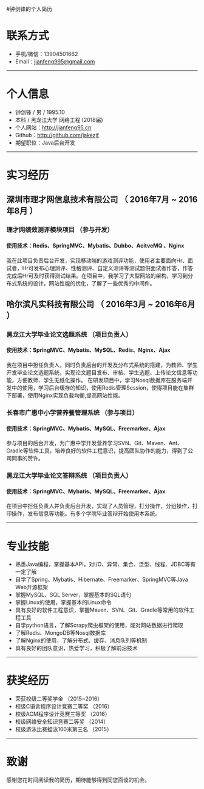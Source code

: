 #钟剑锋的个人简历
# 联系方式
- 手机/微信：13904501662
- Email：jianfeng995@gmail.com

---
# 个人信息

 - 钟剑锋 / 男 / 1995.10
 - 本科 / 黑龙江大学 网络工程 (2018届)
 - 个人网站：http://jianfeng95.cn
 - Github：http://github.com/jakezjf
 - 期望职位：Java后台开发

---

# 实习经历

## 深圳市理才网信息技术有限公司 （ 2016年7月 ~ 2016年8月 ）

### 理才网绩效测评模块项目 （参与开发）
#### 使用技术：Redis、SpringMVC、Mybatis、Dubbo、AcitveMQ 、Nginx
我在此项目负责后台开发，实现移动端的游戏测评功能，使用者主要面向Hr、面试者，Hr可发布心理测评、性格测评、自定义测评等测试题供面试者作答，作答完成后Hr可及时获得测试结果。在项目中，我学习了大型网站的架构，学习到分布式系统的设计，网站性能的优化，了解了一些优秀的中间件。

## 哈尔滨凡实科技有限公司 （ 2016年3月 ~ 2016年6月 ）

### 黑龙江大学毕业论文选题系统 （项目负责人） 
#### 使用技术：SpringMVC、Mybatis、MySQL、Redis、Nginx、Ajax
我在项目中担任负责人，同时负责后台的开发及分布式系统的搭建，为教师、学生开发毕业论文选题系统，实现论文题目发布、审核、学生选题、上传论文信息等功能，方便教师、学生无纸化操作。
在研发项目中，学习Nosql数据库在服务端开发中的使用，学习后台缓存的知识，使用Redis管理Session，使得项目能在集群下部署，使用Nginx实现负载均衡,提高网站性能。

### 长春市广惠中小学营养餐管理系统 （参与项目） 
#### 使用技术：SpringMVC、Mybatis、MySQL、Freemarker、Ajax
参与项目的后台开发，为广惠中学开发营养学习SVN、Git、Maven、Ant、Gradle等软件工具，培养良好的软件工程意识，提高团队协作的能力，得到了公司同事的赞许。


### 黑龙江大学毕业论文答辩系统 （项目负责人） 
#### 使用技术：SpringMVC、Mybatis、MySQL、Freemarker、Ajax
在项目中担任负责人并负责后台开发，实现了人员管理，打分操作，分组操作，打印操作，发布信息等功能。有多个学院毕业答辩开始使用本系统。

---

# 专业技能
- 熟悉Java编程，掌握基本API，对I/O、异常、集合、泛型、线程、JDBC等有一定了解
- 自学了Spring、Mybatis、Hibernate、Freemarker、SpringMVC等Java Web开源框架
- 掌握MySQL、SQL Server，掌握基本的SQL语句
- 掌握Linux的使用，掌握基本的Linux命令
- 具有良好的软件工程意识，掌握Maven、SVN、Git、Gradle等常用的软件工程工具
- 自学python语言，了解Scrapy爬虫框架的使用，能对网站数据进行爬取
- 了解Redis、MongoDB等Nosql数据库
- 了解Nginx的使用，了解分布式、缓存、消息队列等机制
- 具有良好的团队意识，热爱学习，积极了解前沿技术

---

# 获奖经历
- 荣获校级二等奖学金 （2015~2016）
- 校级C语言程序设计竞赛二等奖 （2016）
- 校级ACM程序设计竞赛三等奖 （2016）
- 校级网络安全知识竞赛二等奖 （2014）
- 校级游泳比赛蛙泳100米第三名 （2015）

---

# 致谢
感谢您花时间阅读我的简历，期待能够得到同您面谈的机会。
